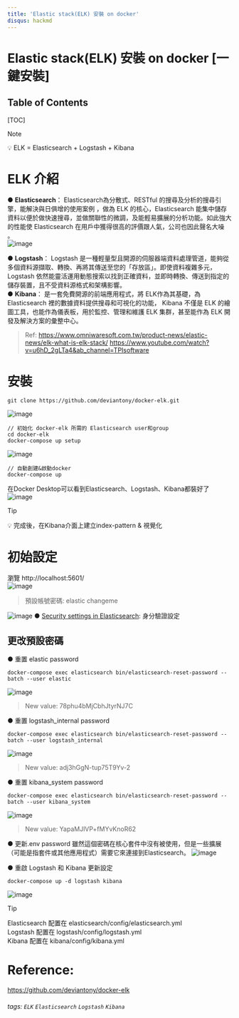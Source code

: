 ```yaml
---
title: 'Elastic stack(ELK) 安裝 on docker'
disqus: hackmd
---
```

Elastic stack(ELK) 安裝 on docker [一鍵安裝]
===

## Table of Contents

[TOC]

> [!NOTE]
>:bulb: ELK = Elasticsearch + Logstash + Kibana


# ELK 介紹

● **Elasticsearch**：
Elasticsearch為分散式、RESTful 的搜尋及分析的搜尋引擎，能解決與日俱增的使用案例 ，做為 ELK 的核心，Elasticsearch 能集中儲存資料以便於做快速搜尋，並做關聯性的微調，及能輕易擴展的分析功能。如此強大的性能使 Elasticsearch 在用戶中獲得很高的評價跟人氣，公司也因此聲名大噪 。\
![image](https://hackmd.io/_uploads/HJegyXU5p.png)

● **Logstash**：
Logstash 是一種輕量型且開源的伺服器端資料處理管道，能夠從多個資料源擷取、轉換、再將其傳送至您的「存放區」。即使資料複雜多元，Logstash 依然能靈活運用動態搜索以找到正確資料，並即時轉換、傳送到指定的儲存裝置，且不受資料源格式和架構影響。\
● **Kibana**：
是一套免費開源的前端應用程式，將 ELK作為其基礎，為 Elasticsearch 裡的數據資料提供搜尋和可視化的功能， Kibana 不僅是 ELK 的繪圖工具，也能作為儀表板，用於監控、管理和維護 ELK 集群，甚至能作為 ELK 開發及解決方案的彙整中心。

> Ref: 
> https://www.omniwaresoft.com.tw/product-news/elastic-news/elk-what-is-elk-stack/
> https://www.youtube.com/watch?v=u6hD_2gLTa4&ab_channel=TPIsoftware

# 安裝
```command
git clone https://github.com/deviantony/docker-elk.git
```
![image](https://hackmd.io/_uploads/BJ9wt4Lca.png)

```command
// 初始化 docker-elk 所需的 Elasticsearch user和group
cd docker-elk
docker-compose up setup
```
![image](https://hackmd.io/_uploads/rywlq4L5a.png)

```command
// 自動創建&啟動docker
docker-compose up
```
在Docker Desktop可以看到Elasticsearch、Logstash、Kibana都裝好了
![image](https://hackmd.io/_uploads/BJ4mbuDca.png)

> [!TIP]
> :bulb: 完成後，在Kibana介面上建立index-pattern & 視覺化


# 初始設定
瀏覽 http://localhost:5601/ \
![image](https://hackmd.io/_uploads/S100-_wca.png)
> 預設帳號密碼:
> elastic
> changeme

![image](https://hackmd.io/_uploads/H1fQGdv56.png)
● [Security settings in Elasticsearch](https://www.elastic.co/guide/en/elasticsearch/reference/current/security-settings.html): 身分驗證設定

## 更改預設密碼
● 重置 elastic password
```command
docker-compose exec elasticsearch bin/elasticsearch-reset-password --batch --user elastic
```
![image](https://hackmd.io/_uploads/HJAvXuv9a.png)
> New value: 78phu4bMjCbhJtyrNJ7C

● 重置 logstash_internal password
```command
docker-compose exec elasticsearch bin/elasticsearch-reset-password --batch --user logstash_internal
```
![image](https://hackmd.io/_uploads/ryjxVdDqp.png)
> New value: adj3hGgN-tup75T9Yv-2

● 重置 kibana_system password
```command
docker-compose exec elasticsearch bin/elasticsearch-reset-password --batch --user kibana_system
```
![image](https://hackmd.io/_uploads/BJXVV_vqp.png)
> New value: YapaMJlVP+fMYvKnoR62 

● 更新.env password
雖然這個密碼在核心套件中沒有被使用，但是一些擴展（可能是指套件或其他應用程式）需要它來連接到Elasticsearch。
![image](https://hackmd.io/_uploads/H1neYdv9a.png)

● 重啟 Logstash 和 Kibana 更新設定 
```command
docker-compose up -d logstash kibana
```
![image](https://hackmd.io/_uploads/rkMFFdv56.png)

> [!TIP]
>Elasticsearch 配置在 elasticsearch/config/elasticsearch.yml\
>Logstash 配置在 logstash/config/logstash.yml\
>Kibana 配置在 kibana/config/kibana.yml

# Reference:
https://github.com/deviantony/docker-elk

###### tags: `ELK` `Elasticsearch` `Logstash` `Kibana`

